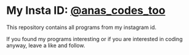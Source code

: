 # My Insta ID: [@anas_codes_too](https://www.instagram.com/anas_codes_too/)

This repository contains all programs from my instagram id.

If you found my programs interesting or if you are interested in coding anyway, leave a like and follow.